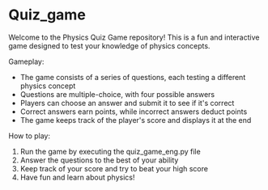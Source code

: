 # Quiz_game
Welcome to the Physics Quiz Game repository! This is a fun and interactive game designed to test your knowledge of physics concepts.

Gameplay:

* The game consists of a series of questions, each testing a different physics concept
* Questions are multiple-choice, with four possible answers
* Players can choose an answer and submit it to see if it's correct
* Correct answers earn points, while incorrect answers deduct points
* The game keeps track of the player's score and displays it at the end

How to play:

1. Run the game by executing the quiz_game_eng.py file
2. Answer the questions to the best of your ability
3. Keep track of your score and try to beat your high score
4. Have fun and learn about physics!
